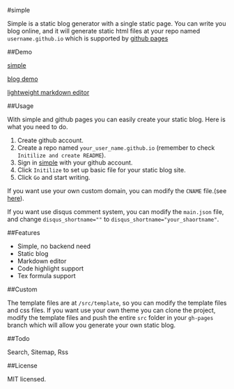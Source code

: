 #simple

Simple is a static blog generator with a single static page. You can write you blog online, and it will generate static html files at your repo named `username.github.io` which is supported by [github pages](https://pages.github.com)

##Demo

[simple](http://isnowfy.github.io/simple)

[blog demo](http://isnowfy.github.io/)

[lightweight markdown editor](http://isnowfy.github.io/simple/editor.html)

##Usage

With simple and github pages you can easily create your static blog. Here is what you need to do.

1. Create github account.
2. Create a repo named `your_user_name.github.io` (remember to check `Initilize and create README`).
3. Sign in [simple](http://isnowfy.github.io/simple) with your github account.
4. Click `Initilize` to set up basic file for your static blog site.
5. Click `Go` and start writing.

If you want use your own custom domain, you can modify the `CNAME` file.(see [here](https://help.github.com/articles/setting-up-a-custom-domain-with-github-pages)).

If you want use disqus comment system, you can modify the `main.json` file, and change `disqus_shortname=""` to `disqus_shortname="your_shaortname"`.

##Features

* Simple, no backend need
* Static blog
* Markdown editor
* Code highlight support
* Tex formula support

##Custom

The template files are at `/src/template`, so you can modify the template files and css files. If you want use your own theme you can clone the project, modify the template files and push the entire `src` folder in your `gh-pages` branch which will allow you generate your own static blog.

##Todo

Search, Sitemap, Rss

##License

MIT licensed.
